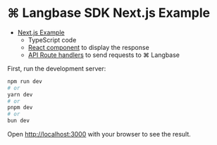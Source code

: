 # ⌘ Langbase SDK Next.js Example

- [Next.js Example](https://github.com/LangbaseInc/langbase-sdk/tree/main/examples/nextjs)
    - TypeScript code
    - [React component](https://github.com/LangbaseInc/langbase-sdk/tree/main/examples/nextjs/components/langbase) to display the response
    - [API Route handlers](https://github.com/LangbaseInc/langbase-sdk/tree/main/examples/nextjs/app/api/langbase/pipe) to send requests to ⌘ Langbase

First, run the development server:

```bash
npm run dev
# or
yarn dev
# or
pnpm dev
# or
bun dev
```

Open [http://localhost:3000](http://localhost:3000) with your browser to see the result.
